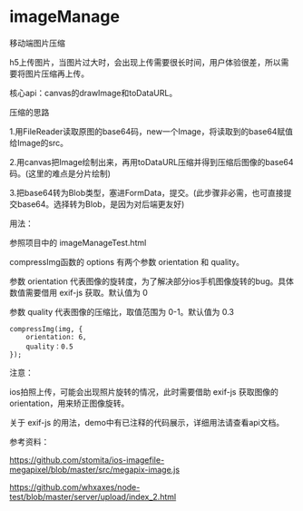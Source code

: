 # imageManage
移动端图片压缩

h5上传图片，当图片过大时，会出现上传需要很长时间，用户体验很差，所以需要将图片压缩再上传。

核心api：canvas的drawImage和toDataURL。

压缩的思路

1.用FileReader读取原图的base64码，new一个Image，将读取到的base64赋值给Image的src。

2.用canvas把Image绘制出来，再用toDataURL压缩并得到压缩后图像的base64码。(这里的难点是分片绘制)

3.把base64转为Blob类型，塞进FormData，提交。(此步骤非必需，也可直接提交base64。选择转为Blob，是因为对后端更友好)

用法：

参照项目中的 imageManageTest.html

compressImg函数的 options 有两个参数 orientation 和 quality。

参数 orientation 代表图像的旋转度，为了解决部分ios手机图像旋转的bug。具体数值需要借用 exif-js 获取。默认值为 0

参数 quality 代表图像的压缩比，取值范围为 0-1。默认值为 0.3

    compressImg(img, {    
        orientation: 6,        
        quality：0.5    
    });
   
注意：

ios拍照上传，可能会出现照片旋转的情况，此时需要借助 exif-js 获取图像的orientation，用来矫正图像旋转。

关于 exif-js 的用法，demo中有已注释的代码展示，详细用法请查看api文档。

参考资料：

https://github.com/stomita/ios-imagefile-megapixel/blob/master/src/megapix-image.js

https://github.com/whxaxes/node-test/blob/master/server/upload/index_2.html
